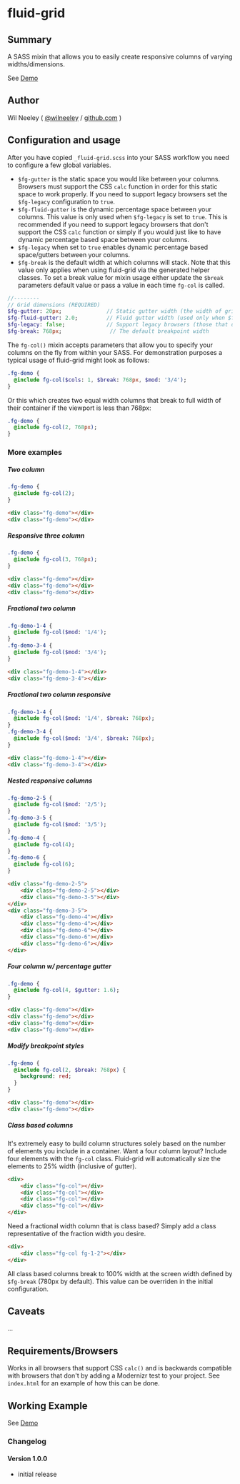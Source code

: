 # fluid-grid

## Summary

A SASS mixin that allows you to easily create responsive columns of varying widths/dimensions.

See [Demo](http://xaxis.github.io/fluid-grid/)

## Author

Wil Neeley ( [@wilneeley](http://twitter.com/wilneeley) / [github.com](https://github.com/Xaxis) )

## Configuration and usage

After you have copied `_fluid-grid.scss` into your SASS workflow you need to configure a few global variables.

* `$fg-gutter` is the static space you would like between your columns. Browsers must support the CSS `calc` function in 
order for this static space to work properly. If you need to support legacy browsers set the `$fg-legacy` configuration
to `true`.
* `$fg-fluid-gutter` is the dynamic percentage space between your columns. This value is only used when `$fg-legacy` is
set to `true`. This is recommended if you need to support legacy browsers that don't support the CSS `calc` function or
simply if you would just like to have dynamic percentage based space between your columns.
* `$fg-legacy` when set to `true` enables dynamic percentage based space/gutters between your columns.
* `$fg-break` is the default width at which columns will stack. Note that this value only applies when using fluid-grid
via the generated helper classes. To set a break value for mixin usage either update the `$break` parameters default 
value or pass a value in each time `fg-col` is called.

```sass
//--------
// Grid dimensions (REQUIRED)
$fg-gutter: 20px;              // Static gutter width (the width of grid system's column gutters)
$fg-fluid-gutter: 2.0;         // Fluid gutter width (used only when $fg-legacy is set to `true`)
$fg-legacy: false;             // Support legacy browsers (those that don't support CSS calc)
$fg-break: 768px;               // The default breakpoint width
```

The `fg-col()` mixin accepts parameters that allow you to specify your columns on the fly from within your SASS. For 
demonstration purposes a typical usage of fluid-grid might look as follows:

```sass
.fg-demo {
  @include fg-col($cols: 1, $break: 768px, $mod: '3/4');
}
```

Or this which creates two equal width columns that break to full width of their container if the viewport is less than 
768px:

```sass
.fg-demo {
  @include fg-col(2, 768px);
}
```

### More examples

##### Two column

```sass
.fg-demo {
  @include fg-col(2);
}
```

```html
<div class="fg-demo"></div>
<div class="fg-demo"></div>
```

##### Responsive three column

```sass
.fg-demo {
  @include fg-col(3, 768px);
}
```

```html
<div class="fg-demo"></div>
<div class="fg-demo"></div>
<div class="fg-demo"></div>
```

##### Fractional two column

```sass
.fg-demo-1-4 {
  @include fg-col($mod: '1/4');
}
.fg-demo-3-4 {
  @include fg-col($mod: '3/4');
}
```

```html
<div class="fg-demo-1-4"></div>
<div class="fg-demo-3-4"></div>
```

##### Fractional two column responsive

```sass
.fg-demo-1-4 {
  @include fg-col($mod: '1/4', $break: 768px);
}
.fg-demo-3-4 {
  @include fg-col($mod: '3/4', $break: 768px);
}
```

```html
<div class="fg-demo-1-4"></div>
<div class="fg-demo-3-4"></div>
```

##### Nested responsive columns

```sass
.fg-demo-2-5 {
  @include fg-col($mod: '2/5');
}
.fg-demo-3-5 {
  @include fg-col($mod: '3/5');
}
.fg-demo-4 {
  @include fg-col(4);
}
.fg-demo-6 {
  @include fg-col(6);
}
```

```html
<div class="fg-demo-2-5">
    <div class="fg-demo-2-5"></div>
    <div class="fg-demo-3-5"></div>
</div>
<div class="fg-demo-3-5">
    <div class="fg-demo-4"></div>
    <div class="fg-demo-4"></div>
    <div class="fg-demo-6"></div>
    <div class="fg-demo-6"></div>
    <div class="fg-demo-6"></div>
</div>
```

##### Four column w/ percentage gutter

```sass
.fg-demo {
  @include fg-col(4, $gutter: 1.6);
}
```

```html
<div class="fg-demo"></div>
<div class="fg-demo"></div>
<div class="fg-demo"></div>
<div class="fg-demo"></div>
```

##### Modify breakpoint styles

```sass
.fg-demo {
  @include fg-col(2, $break: 768px) {
    background: red;
  }
}
```

```html
<div class="fg-demo"></div>
<div class="fg-demo"></div>
```

##### Class based columns

It's extremely easy to build column structures solely based on the number of elements you include in a container. Want a
four column layout? Include four elements with the `fg-col` class. Fluid-grid will automatically size the elements to 25%
width (inclusive of gutter).

```html
<div>
    <div class="fg-col"></div>
    <div class="fg-col"></div>
    <div class="fg-col"></div>
    <div class="fg-col"></div>
</div>
```

Need a fractional width column that is class based? Simply add a class representative of the fraction width you desire.

```html
<div>
    <div class="fg-col fg-1-2"></div>
</div>
```

All class based columns break to 100% width at the screen width defined by `$fg-break` (780px by default). This value
can be overriden in the initial configuration.

## Caveats

...

## Requirements/Browsers

Works in all browsers that support CSS `calc()` and is backwards compatible with browsers that don't by adding a Modernizr
test to your project. See `index.html` for an example of how this can be done.

## Working Example

See [Demo](http://xaxis.github.io/fluid-grid/)

### Changelog

#### Version 1.0.0

* initial release
